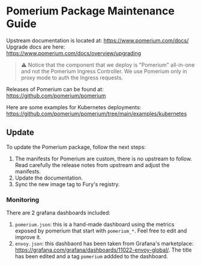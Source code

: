 # Pomerium Package Maintenance Guide

Upstream documentation is located at: <https://www.pomerium.com/docs/>
Upgrade docs are here: <https://www.pomerium.com/docs/overview/upgrading>

> ⚠️ Notice that the component that we deploy is "Pomerium" all-in-one and not the Pomerium Ingress Controller. We use Pomerium only in proxy mode to auth the Ingress requests.

Releases of Pomerium can be found at: <https://github.com/pomerium/pomerium>

Here are some examples for Kubernetes deployments: <https://github.com/pomerium/pomerium/tree/main/examples/kubernetes>

## Update

To update the Pomerium package, follow the next steps:

1. The manifests for Pomerium are custom, there is no upstream to follow. Read carefully the release notes from upstream and adjust the manifests.
2. Update the documentation.
3. Sync the new image tag to Fury's registry.

### Monitoring

There are 2 grafana dashboards included:

1. `pomerium.json`: this is a hand-made dashboard using the metrics exposed by pomerium that start with `pomerium_*`. Feel free to edit and improve it.
2. `envoy.json`: this dashbaord has been taken from Grafana's marketplace: <https://grafana.com/grafana/dashboards/11022-envoy-global/>. The title has been edited and a tag `pomerium` addded to the dashboard.
